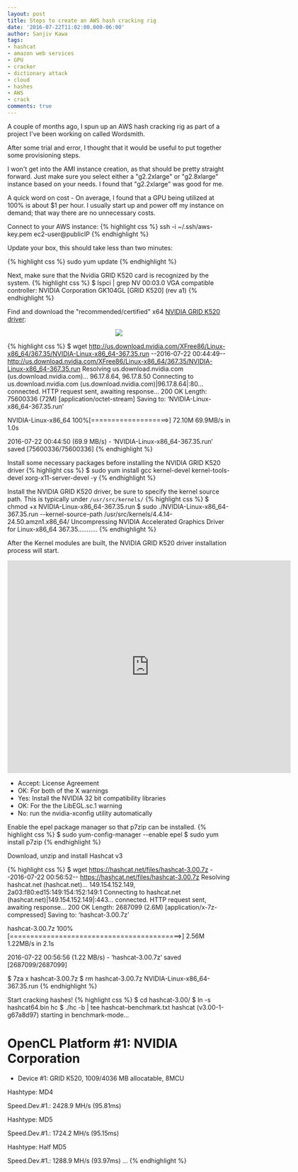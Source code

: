 ```yaml
---
layout: post
title: Steps to create an AWS hash cracking rig
date: '2016-07-22T11:02:00.000-06:00'
author: Sanjiv Kawa
tags:
- hashcat
- amazon web services
- GPU
- cracker
- dictionary attack
- cloud
- hashes
- AWS
- crack
comments: true
---
```

A couple of months ago, I spun up an AWS hash cracking rig as part of a project I've been working on called Wordsmith.

After some trial and error, I thought that it would be useful to put together some provisioning steps.

I won't get into the AMI instance creation, as that should be pretty straight forward. Just make sure you select either a "g2.2xlarge" or "g2.8xlarge" instance based on your needs. I found that "g2.2xlarge" was good for me.

A quick word on cost - On average, I found that a GPU being utilized at 100% is about $1 per hour. I usually start up and power off my instance on demand; that way there are no unnecessary costs.

Connect to your AWS instance:
{% highlight css %}
ssh -i ~/.ssh/aws-key.pem ec2-user@publicIP
{% endhighlight %}

Update your box, this should take less than two minutes:

{% highlight css %}
sudo yum update
{% endhighlight %}

Next, make sure that the Nvidia GRID K520 card is recognized by the system.
{% highlight css %}
$ lspci | grep NV
00:03.0 VGA compatible controller: NVIDIA Corporation GK104GL [GRID K520] (rev a1)
{% endhighlight %}

Find and download the "recommended/certified" x64 <a href="https://www.nvidia.com/Download/Find.aspx">NVIDIA GRID K520 driver<a>:
<figure>
<center>
<img src ="https://1.bp.blogspot.com/-mJnQdcp2uuk/V5I1CGmudJI/AAAAAAAACFo/4PiKH5dW34UVOOAoNlEEwgeHhTrfh3i4QCLcB/s1600/Screen%2BShot%2B2016-07-21%2Bat%2B6.42.04%2BPM.png">
  </center>
</figure>

{% highlight css %}
$ wget http://us.download.nvidia.com/XFree86/Linux-x86_64/367.35/NVIDIA-Linux-x86_64-367.35.run
--2016-07-22 00:44:49--  http://us.download.nvidia.com/XFree86/Linux-x86_64/367.35/NVIDIA-Linux-x86_64-367.35.run
Resolving us.download.nvidia.com (us.download.nvidia.com)... 96.17.8.64, 96.17.8.50
Connecting to us.download.nvidia.com (us.download.nvidia.com)|96.17.8.64|:80... connected.
HTTP request sent, awaiting response... 200 OK
Length: 75600336 (72M) [application/octet-stream]
Saving to: ‘NVIDIA-Linux-x86_64-367.35.run’

NVIDIA-Linux-x86_64 100%[===================>]  72.10M  69.9MB/s    in 1.0s    

2016-07-22 00:44:50 (69.9 MB/s) - ‘NVIDIA-Linux-x86_64-367.35.run’ saved [75600336/75600336]
{% endhighlight %}

Install some necessary packages before installing the NVIDIA GRID K520 driver
{% highlight css %}
$ sudo yum install gcc kernel-devel kernel-tools-devel xorg-x11-server-devel -y
{% endhighlight %}

Install the NVIDIA GRID K520 driver, be sure to specify the kernel source path. This is typically under `/usr/src/kernels/`
{% highlight css %}
$ chmod +x NVIDIA-Linux-x86_64-367.35.run
$ sudo ./NVIDIA-Linux-x86_64-367.35.run --kernel-source-path /usr/src/kernels/4.4.14-24.50.amzn1.x86_64/
Uncompressing NVIDIA Accelerated Graphics Driver for Linux-x86_64 367.35...........
{% endhighlight %}

After the Kernel modules are built, the NVIDIA GRID K520 driver installation process will start.

<center><iframe frameborder="0" height="480" src="https://www.scribd.com/embeds/385323752/content?start_page=1&view_mode=scroll&access_key=key-A2pMiGadX9wIGf8Lhspp&show_recommendations=true" width="640;"></iframe></center>

* Accept: License Agreement
* OK: For both of the X warnings
* Yes: Install the NVIDIA 32 bit compatibility libraries
* OK: For the the LibEGL.sc.1 warning
* No: run the nvidia-xconfig utility automatically

Enable the epel package manager so that p7zip can be installed.
{% highlight css %}
$ sudo yum-config-manager --enable epel
$ sudo yum install p7zip
{% endhighlight %}

Download, unzip and install Hashcat v3

{% highlight css %}
$ wget https://hashcat.net/files/hashcat-3.00.7z
--2016-07-22 00:56:52--  https://hashcat.net/files/hashcat-3.00.7z
Resolving hashcat.net (hashcat.net)... 149.154.152.149, 2a03:f80:ed15:149:154:152:149:1
Connecting to hashcat.net (hashcat.net)|149.154.152.149|:443... connected.
HTTP request sent, awaiting response... 200 OK
Length: 2687099 (2.6M) [application/x-7z-compressed]
Saving to: ‘hashcat-3.00.7z’

hashcat-3.00.7z             100%[==========================================>]   2.56M  1.22MB/s    in 2.1s    

2016-07-22 00:56:56 (1.22 MB/s) - ‘hashcat-3.00.7z’ saved [2687099/2687099]

$ 7za x hashcat-3.00.7z
$ rm hashcat-3.00.7z NVIDIA-Linux-x86_64-367.35.run
{% endhighlight %}

Start cracking hashes!
{% highlight css %}
$ cd hashcat-3.00/
$ ln -s hashcat64.bin hc
$ ./hc -b | tee hashcat–benchmark.txt
hashcat (v3.00-1-g67a8d97) starting in benchmark-mode...

OpenCL Platform #1: NVIDIA Corporation
======================================
- Device #1: GRID K520, 1009/4036 MB allocatable, 8MCU

Hashtype: MD4

Speed.Dev.#1.:  2428.9 MH/s (95.81ms)

Hashtype: MD5

Speed.Dev.#1.:  1724.2 MH/s (95.15ms)

Hashtype: Half MD5

Speed.Dev.#1.:  1288.9 MH/s (93.97ms)
...
{% endhighlight %}
